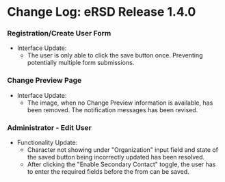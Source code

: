 # Change Log: eRSD Release 1.4.0 

### Registration/Create User Form
- Interface Update:
    - The user is only able to click the save button once. Preventing potentially multiple form submissions.

### Change Preview Page
- Interface Update:
    - The image, when no Change Preview information is available, has been removed. The notification messages has been revised.

### Administrator - Edit User
- Functionality Update:
    - Character not showing under "Organization" input field and state of the saved button being incorrectly updated has been resolved.
    - After  clicking the "Enable Secondary Contact" toggle, the user has to enter the required fields before the from can be saved.
